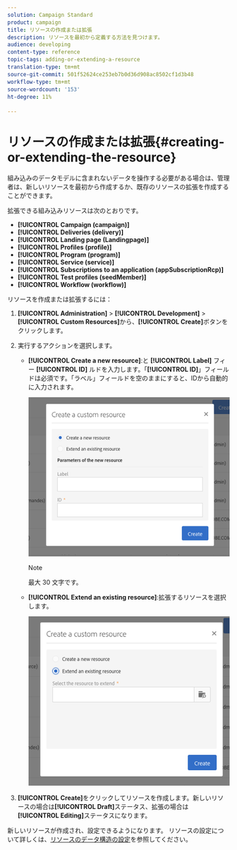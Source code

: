 ```yaml
---
solution: Campaign Standard
product: campaign
title: リソースの作成または拡張
description: リソースを最初から定義する方法を見つけます。
audience: developing
content-type: reference
topic-tags: adding-or-extending-a-resource
translation-type: tm+mt
source-git-commit: 501f52624ce253eb7b0d36d908ac8502cf1d3b48
workflow-type: tm+mt
source-wordcount: '153'
ht-degree: 11%

---
```



# リソースの作成または拡張{#creating-or-extending-the-resource}

組み込みのデータモデルに含まれないデータを操作する必要がある場合は、管理者は、新しいリソースを最初から作成するか、既存のリソースの拡張を作成することができます。

拡張できる組み込みリソースは次のとおりです。

* **[!UICONTROL Campaign (campaign)]**
* **[!UICONTROL Deliveries (delivery)]**
* **[!UICONTROL Landing page (Landingpage)]**
* **[!UICONTROL Profiles (profile)]**
* **[!UICONTROL Program (program)]**
* **[!UICONTROL Service (service)]**
* **[!UICONTROL Subscriptions to an application (appSubscriptionRcp)]**
* **[!UICONTROL Test profiles (seedMember)]**
* **[!UICONTROL Workflow (workflow)]**

リソースを作成または拡張するには：

1. **[!UICONTROL Administration]** > **[!UICONTROL Development]** > **[!UICONTROL Custom Resources]**&#x200B;から、**[!UICONTROL Create]**&#x200B;ボタンをクリックします。
1. 実行するアクションを選択します。

   * **[!UICONTROL Create a new resource]**:と **[!UICONTROL Label]** フィー **[!UICONTROL ID]** ルドを入力します。「**[!UICONTROL ID]**」フィールドは必須です。「ラベル」フィールドを空のままにすると、IDから自動的に入力されます。

      ![](assets/schema_extension_2.png)

      >[!NOTE]
      >
      >最大 30 文字です。

   * **[!UICONTROL Extend an existing resource]**:拡張するリソースを選択します。

      ![](assets/schema_extension_10.png)

1. **[!UICONTROL Create]**&#x200B;をクリックしてリソースを作成します。新しいリソースの場合は&#x200B;**[!UICONTROL Draft]**&#x200B;ステータス、拡張の場合は&#x200B;**[!UICONTROL Editing]**&#x200B;ステータスになります。

新しいリソースが作成され、設定できるようになります。 リソースの設定について詳しくは、[リソースのデータ構造の設定](../../developing/using/configuring-the-resource-s-data-structure.md)を参照してください。
